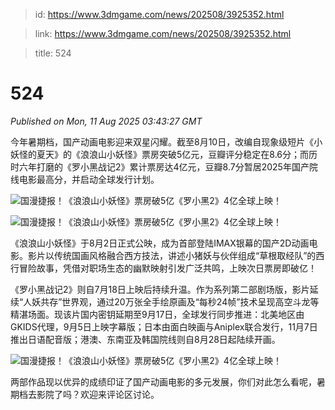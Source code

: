> id: https://www.3dmgame.com/news/202508/3925352.html

> link: https://www.3dmgame.com/news/202508/3925352.html

> title: 524

# 524
_Published on Mon, 11 Aug 2025 03:43:27 GMT_

今年暑期档，国产动画电影迎来双星闪耀。截至8月10日，改编自现象级短片《小妖怪的夏天》的《浪浪山小妖怪》票房突破5亿元，豆瓣评分稳定在8.6分；而历时六年打磨的《罗小黑战记2》累计票房达4亿元，豆瓣8.7分暂居2025年国产院线电影最高分，并启动全球发行计划。

![ 国漫捷报！《浪浪山小妖怪》票房破5亿《罗小黑2》4亿全球上映！](https://img.3dmgame.com/uploads/images/news/20250811/1754883660_909801.jpg)

![ 国漫捷报！《浪浪山小妖怪》票房破5亿《罗小黑2》4亿全球上映！](https://img.3dmgame.com/uploads/images/news/20250811/1754883660_765762.jpg)

《浪浪山小妖怪》于8月2日正式公映，成为首部登陆IMAX银幕的国产2D动画电影。影片以传统国画风格融合西方技法，讲述小猪妖与伙伴组成“草根取经队”的西行冒险故事，凭借对职场生态的幽默映射引发广泛共鸣，上映次日票房即破亿！

《罗小黑战记2》则自7月18日上映后持续升温。作为系列第二部剧场版，影片延续“人妖共存”世界观，通过20万张全手绘原画及“每秒24帧”技术呈现高空斗龙等精湛场面。现该片国内密钥延期至9月17日，全球发行同步推进：北美地区由GKIDS代理，9月5日上映字幕版；日本由面白映画与Aniplex联合发行，11月7日推出日语配音版；港澳、东南亚及韩国院线则自8月28日起陆续开画。

![ 国漫捷报！《浪浪山小妖怪》票房破5亿《罗小黑2》4亿全球上映！](https://img.3dmgame.com/uploads/images/news/20250811/1754883660_227578.jpg)

两部作品现以优异的成绩印证了国产动画电影的多元发展，你们对此怎么看呢，暑期档去影院了吗？欢迎来评论区讨论。
